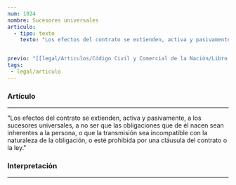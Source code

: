 ```yaml
---
num: 1024
nombre: Sucesores universales
articulo: 
  - tipo: texto
    texto: "Los efectos del contrato se extienden, activa y pasivamente, a los sucesores universales, a no ser que las obligaciones que de él nacen sean inherentes a la persona, o que la transmisión sea incompatible con la naturaleza de la obligación, o esté prohibida por una cláusula del contrato o la ley."


previo: "[[legal/Articulos/Código Civil y Comercial de la Nación/Libro Tercero/Título 2/Capítulo 9/Sección 1/Sección 1, Efecto relativo.md|Sección 1, Efecto relativo]]"
tags: 
 - legal/articulo
---
```

### Artículo
---
"Los efectos del contrato se extienden, activa y pasivamente, a los sucesores universales, a no ser que las obligaciones que de él nacen sean inherentes a la persona, o que la transmisión sea incompatible con la naturaleza de la obligación, o esté prohibida por una cláusula del contrato o la ley."

### Interpretación
---

